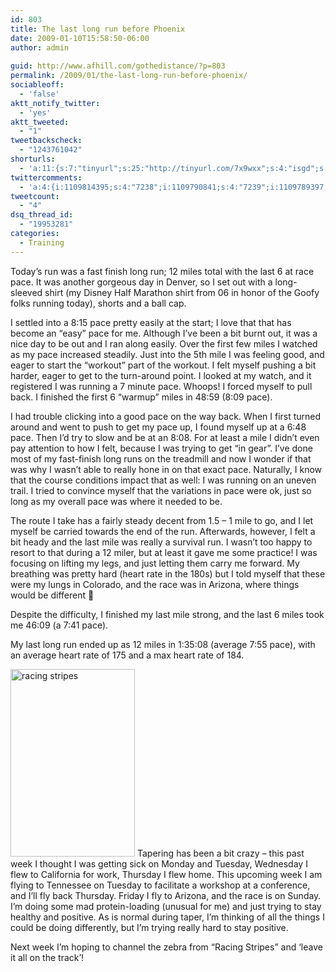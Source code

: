 ```yaml
---
id: 803
title: The last long run before Phoenix
date: 2009-01-10T15:58:50-06:00
author: admin
  
guid: http://www.afhill.com/gothedistance/?p=803
permalink: /2009/01/the-last-long-run-before-phoenix/
sociableoff:
  - 'false'
aktt_notify_twitter:
  - 'yes'
aktt_tweeted:
  - "1"
tweetbackscheck:
  - "1243761042"
shorturls:
  - 'a:11:{s:7:"tinyurl";s:25:"http://tinyurl.com/7x9wxx";s:4:"isgd";s:17:"http://is.gd/ff6a";s:5:"bitly";s:19:"http://bit.ly/16FgC";s:5:"snipr";s:22:"http://snipr.com/9rm8r";s:5:"snurl";s:22:"http://snurl.com/9rm8r";s:7:"snipurl";s:24:"http://snipurl.com/9rm8r";s:4:"trim";s:17:"http://tr.im/41yc";s:5:"adjix";s:207:"(10 Jan 2008 temporary restriction: API requires valid partnerID or partnerEmail key in request. Contact us if this affects you.) Invalid Adjix request. API documentation @ http://web.adjix.com/AdjixAPI.html";s:4:"advu";s:203:"(10 Jan 2008 temporary restriction: API requires valid partnerID or partnerEmail key in request. Contact us if this affects you.) Invalid Adjix request. API documentation @ http://web.ad.vu/AdjixAPI.html";s:4:"zima";s:19:"http://zi.ma/b4af8d";s:9:"permalink";s:77:"http://www.afhill.com/gothedistance/2009/01/the-last-long-run-before-phoenix/";}'
twittercomments:
  - 'a:4:{i:1109814395;s:4:"7238";i:1109790841;s:4:"7239";i:1109789397;s:4:"7240";i:1115285283;s:7:"retweet";}'
tweetcount:
  - "4"
dsq_thread_id:
  - "19953281"
categories:
  - Training
---
```

Today&#8217;s run was a fast finish long run; 12 miles total with the last 6 at race pace. It was another gorgeous day in Denver, so I set out with a long-sleeved shirt (my Disney Half Marathon shirt from 06 in honor of the Goofy folks running today), shorts and a ball cap. 

I settled into a 8:15 pace pretty easily at the start; I love that that has become an &#8220;easy&#8221; pace for me. Although I&#8217;ve been a bit burnt out, it was a nice day to be out and I ran along easily. Over the first few miles I watched as my pace increased steadily. Just into the 5th mile I was feeling good, and eager to start the &#8220;workout&#8221; part of the workout. I felt myself pushing a bit harder, eager to get to the turn-around point. I looked at my watch, and it registered I was running a 7 minute pace. Whoops! I forced myself to pull back. I finished the first 6 &#8220;warmup&#8221; miles in 48:59 (8:09 pace).

I had trouble clicking into a good pace on the way back. When I first turned around and went to push to get my pace up, I found myself up at a 6:48 pace. Then I&#8217;d try to slow and be at an 8:08. For at least a mile I didn&#8217;t even pay attention to how I felt, because I was trying to get &#8220;in gear&#8221;. I&#8217;ve done most of my fast-finish long runs on the treadmill and now I wonder if that was why I wasn&#8217;t able to really hone in on that exact pace. Naturally, I know that the course conditions impact that as well: I was running on an uneven trail. I tried to convince myself that the variations in pace were ok, just so long as my overall pace was where it needed to be.

The route I take has a fairly steady decent from 1.5 &#8211; 1 mile to go, and I let myself be carried towards the end of the run. Afterwards, however, I felt a bit heady and the last mile was really a survival run. I wasn&#8217;t too happy to resort to that during a 12 miler, but at least it gave me some practice! I was focusing on lifting my legs, and just letting them carry me forward. My breathing was pretty hard (heart rate in the 180s) but I told myself that these were my lungs in Colorado, and the race was in Arizona, where things would be different 🙂 

Despite the difficulty, I finished my last mile strong, and the last 6 miles took me 46:09 (a 7:41 pace). 

My last long run ended up as 12 miles in 1:35:08 (average 7:55 pace), with an average heart rate of 175 and a max heart rate of 184. 

<img src="http://www.afhill.com/gothedistance/wp-content/uploads/2009/01/racingstripesmed-199x300.jpg" alt="racing stripes" title="racing stripes" width="199" height="300" class="alignleft size-medium wp-image-804" /> Tapering has been a bit crazy &#8211; this past week I thought I was getting sick on Monday and Tuesday, Wednesday I flew to California for work, Thursday I flew home. This upcoming week I am flying to Tennessee on Tuesday to facilitate a workshop at a conference, and I&#8217;ll fly back Thursday. Friday I fly to Arizona, and the race is on Sunday. I&#8217;m doing some mad protein-loading (unusual for me) and just trying to stay healthy and positive. As is normal during taper, I&#8217;m thinking of all the things I could be doing differently, but I&#8217;m trying really hard to stay positive. 

Next week I&#8217;m hoping to channel the zebra from &#8220;Racing Stripes&#8221; and &#8216;leave it all on the track&#8217;!